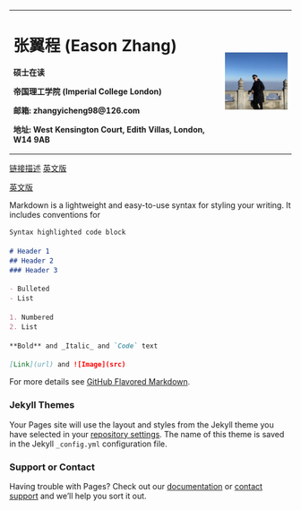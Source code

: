 <table border="0">
  <tr>
    <td width="75%">
      <h1>张翼程 (Eason Zhang)</h1>
      <p><b>硕士在读</b></p>
      <p><b>帝国理工学院 (Imperial College London)</b></p>
      <p><b>邮箱: zhangyicheng98@126.com</b></p>
      <p><b>地址: West Kensington Court, Edith Villas, London, W14 9AB</b></p>
    </td>
    <td width="25%">
      <img src="/profile.jpg" width="100%"> 
    </td>
  </tr>
</table>

[链接描述](url)
[英文版](index-en.md)

<a href="/index-en.html">英文版</a>

Markdown is a lightweight and easy-to-use syntax for styling your writing. It includes conventions for

```markdown
Syntax highlighted code block

# Header 1
## Header 2
### Header 3

- Bulleted
- List

1. Numbered
2. List

**Bold** and _Italic_ and `Code` text

[Link](url) and ![Image](src)
```

For more details see [GitHub Flavored Markdown](https://guides.github.com/features/mastering-markdown/).

### Jekyll Themes

Your Pages site will use the layout and styles from the Jekyll theme you have selected in your [repository settings](https://github.com/lionel718/easonzhang.github.com/settings). The name of this theme is saved in the Jekyll `_config.yml` configuration file.

### Support or Contact

Having trouble with Pages? Check out our [documentation](https://docs.github.com/categories/github-pages-basics/) or [contact support](https://support.github.com/contact) and we’ll help you sort it out.
